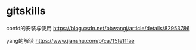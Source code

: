 # gitskills
confd的安装与使用        https://blog.csdn.net/bbwangj/article/details/82953786



yang的解读  https://www.jianshu.com/p/ca7f5fe11fae

